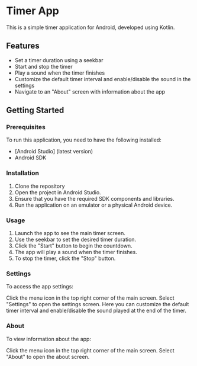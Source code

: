 # Timer App
This is a simple timer application for Android, developed using Kotlin.

## Features
- Set a timer duration using a seekbar
- Start and stop the timer
- Play a sound when the timer finishes
- Customize the default timer interval and enable/disable the sound in the settings
- Navigate to an "About" screen with information about the app
## Getting Started
### Prerequisites
To run this application, you need to have the following installed:

- [Android Studio] (latest version)
- Android SDK
### Installation
1. Clone the repository
2. Open the project in Android Studio.
3. Ensure that you have the required SDK components and libraries.
4. Run the application on an emulator or a physical Android device.
### Usage
1. Launch the app to see the main timer screen.
2. Use the seekbar to set the desired timer duration.
3. Click the "Start" button to begin the countdown.
4. The app will play a sound when the timer finishes.
5. To stop the timer, click the "Stop" button.
### Settings
To access the app settings:

Click the menu icon in the top right corner of the main screen.
Select "Settings" to open the settings screen.
Here you can customize the default timer interval and enable/disable the sound played at the end of the timer.
### About
To view information about the app:

Click the menu icon in the top right corner of the main screen.
Select "About" to open the about screen.
